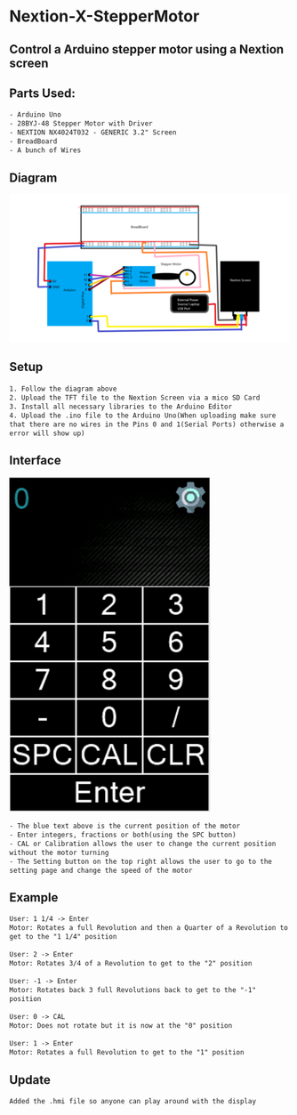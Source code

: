 # Nextion-X-StepperMotor
## Control a Arduino stepper motor using a Nextion screen

## Parts Used:
	- Arduino Uno
	- 28BYJ-48 Stepper Motor with Driver
	- NEXTION NX4024T032 - GENERIC 3.2" Screen
	- BreadBoard
	- A bunch of Wires

## Diagram
![Diagram](diagram.png)

## Setup
	1. Follow the diagram above
	2. Upload the TFT file to the Nextion Screen via a mico SD Card
	3. Install all necessary libraries to the Arduino Editor
	4. Upload the .ino file to the Arduino Uno(When uploading make sure that there are no wires in the Pins 0 and 1(Serial Ports) otherwise a error will show up)

## Interface
![Interface](interface.PNG)
	
	- The blue text above is the current position of the motor
	- Enter integers, fractions or both(using the SPC button)
	- CAL or Calibration allows the user to change the current position without the motor turning
	- The Setting button on the top right allows the user to go to the setting page and change the speed of the motor

## Example
	User: 1 1/4 -> Enter
	Motor: Rotates a full Revolution and then a Quarter of a Revolution to get to the "1 1/4" position
	
	User: 2 -> Enter
	Motor: Rotates 3/4 of a Revolution to get to the "2" position
	
	User: -1 -> Enter
	Motor: Rotates back 3 full Revolutions back to get to the "-1" position 
	
	User: 0 -> CAL
	Motor: Does not rotate but it is now at the "0" position
	
	User: 1 -> Enter
	Motor: Rotates a full Revolution to get to the "1" position
	
## Update
	Added the .hmi file so anyone can play around with the display
